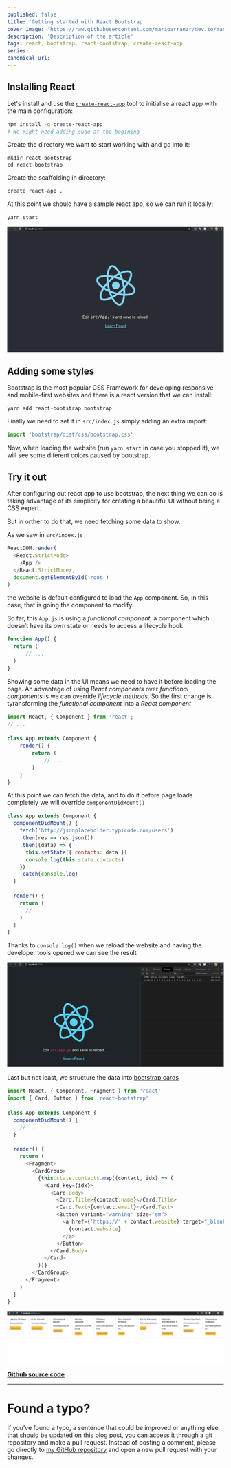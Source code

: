 ```yaml
---
published: false
title: 'Getting started with React Bootstrap'
cover_image: 'https://raw.githubusercontent.com/marioarranzr/dev.to/master/blog-posts/react-bootstrap/assets/react-bootstrap.png'
description: 'Description of the article'
tags: react, bootstrap, react-bootstrap, create-react-app
series:
canonical_url:
---
```


## Installing React

Let's install and use the [`create-react-app`](https://create-react-app.dev/docs/getting-started/) tool to initialise a react app with the main configuration:

```bash
npm install -g create-react-app
# We might need adding sudo at the begining
```

Create the directory we want to start working with and go into it:

```
mkdir react-bootstrap
cd react-bootstrap
```

Create the scaffolding in directory:

```
create-react-app .
```

At this point we should have a sample react app, so we can run it locally:

```
yarn start
```

![Starting app](./assets/starting-app.png)

## Adding some styles

Bootstrap is the most popular CSS Framework for developing responsive and mobile-first websites and there is a react version that we can install:

```
yarn add react-bootstrap bootstrap
```

Finally we need to set it in `src/index.js` simply adding an extra import:

```js
import 'bootstrap/dist/css/bootstrap.css'
```

Now, when loading the website (run `yarn start` in case you stopped it), we will see some diferent colors caused by bootstrap.

## Try it out

After configuring out react app to use bootstrap, the next thing we can do is taking advantage of its simplicity for creating a beautiful UI without being a CSS expert.

But in orther to do that, we need fetching some data to show.

As we saw in `src/index.js`

```js
ReactDOM.render(
  <React.StrictMode>
    <App />
  </React.StrictMode>,
  document.getElementById('root')
)
```

the website is default configured to load the `App` component. So, in this case, that is going the component to modify.

So far, this `App.js` is using a _functional component_, a component which doesn’t have its own state or needs to access a lifecycle hook

```js
function App() {
  return (
      // ...
  )
}
```

Showing some data in the UI means we need to have it before loading the page. An advantage of using _React components_ over _functional components_ is we can override _lifecycle methods_. So the first change is tyransforming the _functional component_ into a _React component_

```js
import React, { Component } from 'react';
// ...

class App extends Component {
    render() {
        return (
            // ...
        )
    }
}
```

At this point we can fetch the data, and to do it before page loads completely we will override `componentDidMount()`

```js
class App extends Component {
  componentDidMount() {
    fetch('http://jsonplaceholder.typicode.com/users')
    .then(res => res.json())
    .then((data) => {
      this.setState({ contacts: data })
      console.log(this.state.contacts)
    })
    .catch(console.log)
  }

  render() {
    return (
      // ...
    )
  }
}
```

Thanks to `console.log()` when we reload the website and having the developer tools opened we can see the result

![Fetching data](./assets/developer-tools-array.gif)

Last but not least, we structure the data into [bootstrap cards](https://react-bootstrap.netlify.com/components/cards/#cards)

```js
import React, { Component, Fragment } from 'react'
import { Card, Button } from 'react-bootstrap'

class App extends Component {
  componentDidMount() {
    // ...
  }

  render() {
    return (
      <Fragment>
        <CardGroup>
          {this.state.contacts.map((contact, idx) => (
            <Card key={idx}>
              <Card.Body>
                <Card.Title>{contact.name}</Card.Title>
                <Card.Text>{contact.email}</Card.Text>
                <Button variant="warning" size="sm">
                  <a href={'https://' + contact.website} target="_blank" rel="noopener noreferrer">
                    {contact.website}
                  </a>
                </Button>
              </Card.Body>
            </Card>
          ))}
        </CardGroup>
      </Fragment>
    )
  }
}
```

![Final version](./assets/final-version.png)

[**Github source code**](https://github.com/marioarranzr/react-bootstrap/tree/v1)

---

# Found a typo?

If you've found a typo, a sentence that could be improved or anything else that should be updated on this blog post, you can access it through a git repository and make a pull request. Instead of posting a comment, please go directly to [my GitHub repository](https://github.com/marioarranzr/dev.to) and open a new pull request with your changes.
